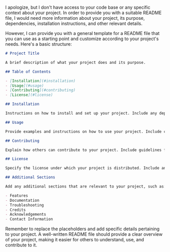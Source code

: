 I apologize, but I don't have access to your code base or any specific context about your project. In order to provide you with a suitable README file, I would need more information about your project, its purpose, dependencies, installation instructions, and other relevant details.

However, I can provide you with a general template for a README file that you can use as a starting point and customize according to your project's needs. Here's a basic structure:

```markdown
# Project Title

A brief description of what your project does and its purpose.

## Table of Contents

- [Installation](#installation)
- [Usage](#usage)
- [Contributing](#contributing)
- [License](#license)

## Installation

Instructions on how to install and set up your project. Include any dependencies or system requirements.

## Usage

Provide examples and instructions on how to use your project. Include code snippets or command-line examples if applicable.

## Contributing

Explain how others can contribute to your project. Include guidelines for submitting bug reports, feature requests, or pull requests.

## License

Specify the license under which your project is distributed. Include any necessary copyright notices or disclaimers.

## Additional Sections

Add any additional sections that are relevant to your project, such as:

- Features
- Documentation
- Troubleshooting
- Credits
- Acknowledgements
- Contact Information

```

Remember to replace the placeholders and add specific details pertaining to your project. A well-written README file should provide a clear overview of your project, making it easier for others to understand, use, and contribute to it.